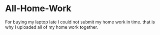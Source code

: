 # All-Home-Work
For  buying my laptop late I could not submit my home work in time. that is why I uploaded all of my home work together.

